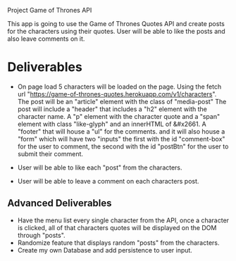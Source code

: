 Project Game of Thrones API

This app is going to use the Game of Thrones Quotes API and create posts for the characters using their quotes.
User will be able to like the posts and also leave comments on it.

# Deliverables
  - On page load 5 characters will be loaded on the page.
    Using the fetch url "https://game-of-thrones-quotes.herokuapp.com/v1/characters".
    The post will be an "article" element with the class of "media-post"
    The post will include a "header" that includes a "h2" element with the character name. 
    A "p" element with the character quote and a "span" element with class "like-glyph" and an innerHTML of &#x2661.
    A "footer" that will house a "ul" for the comments. and it will also house a "form"
    which will have two "inputs" the first with the id "comment-box" for the user to comment,
    the second with the id "postBtn" for the user to submit their comment.

  - User will be able to like each "post" from the characters.
  - User will be able to leave a comment on each characters post.

## Advanced Deliverables
  - Have the menu list every single character from the API, once a character is clicked,
    all of that characters quotes will be displayed on the DOM through "posts".
  - Randomize feature that displays random "posts" from the characters.
  - Create my own Database and add persistence to user input.
